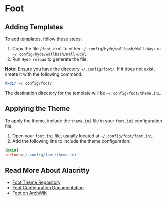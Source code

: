# Foot

## Adding Templates

To add templates, follow these steps:

1. Copy the file `/foot.dcol` to either `~/.config/hyde/wallbash/Wall-Ways` or `~/.config/hyde/wallbash/Wall-Dcol`.
2. Run `Hyde reload` to generate the file.

**Note:** Ensure you have the directory `~/.config/foot/`. If it does not exist, create it with the following command:

```bash
mkdir ~/.config/foot/
```

The destination directory for the template will be `~/.config/foot/theme.ini`.

## Applying the Theme

To apply the theme, include the `theme.ini` file in your `foot.ini` configuration file.

1. Open your `foot.ini` file, usually located at `~/.config/foot/foot.ini`.
2. Add the following line to include the theme configuration:

```ini
[main]
include=~/.config/foot/theme.ini
```

## Read More About Alacritty

- [Foot Theme Repository](https://codeberg.org/dnkl/foot/src/branch/master/themes)
- [Foot Configuration Documentation](https://man.archlinux.org/man/foot.ini.5)
- [Foot on ArchWiki](https://wiki.archlinux.org/title/Foot)
